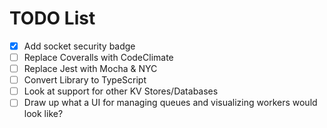 # TODO List

-   [x] Add socket security badge
-   [ ] Replace Coveralls with CodeClimate
-   [ ] Replace Jest with Mocha & NYC
-   [ ] Convert Library to TypeScript
-   [ ] Look at support for other KV Stores/Databases
-   [ ] Draw up what a UI for managing queues and visualizing workers would look like?
